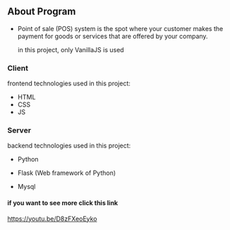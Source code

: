 ## About Program 
* Point of sale (POS) system is the spot where your customer makes the payment for goods or services that are offered by your company.
  
  in this project, only VanillaJS is used


### Client 
frontend technologies used in this project:

* HTML
* CSS
* JS

### Server 
backend technologies used in this project:

* Python
- Flask (Web framework of Python)
* Mysql

#### if you want to see more click this link 
https://youtu.be/D8zFXeoEyko
